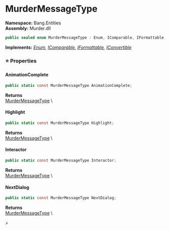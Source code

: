 # MurderMessageType

**Namespace:** Bang.Entities \
**Assembly:** Murder.dll

```csharp
public sealed enum MurderMessageType : Enum, IComparable, IFormattable, IConvertible
```

**Implements:** _[Enum](https://learn.microsoft.com/en-us/dotnet/api/System.Enum?view=net-7.0), [IComparable](https://learn.microsoft.com/en-us/dotnet/api/System.IComparable?view=net-7.0), [IFormattable](https://learn.microsoft.com/en-us/dotnet/api/System.IFormattable?view=net-7.0), [IConvertible](https://learn.microsoft.com/en-us/dotnet/api/System.IConvertible?view=net-7.0)_

### ⭐ Properties
#### AnimationComplete
```csharp
public static const MurderMessageType AnimationComplete;
```

**Returns** \
[MurderMessageType](/Bang/Entities/MurderMessageType.html) \
#### Highlight
```csharp
public static const MurderMessageType Highlight;
```

**Returns** \
[MurderMessageType](/Bang/Entities/MurderMessageType.html) \
#### Interactor
```csharp
public static const MurderMessageType Interactor;
```

**Returns** \
[MurderMessageType](/Bang/Entities/MurderMessageType.html) \
#### NextDialog
```csharp
public static const MurderMessageType NextDialog;
```

**Returns** \
[MurderMessageType](/Bang/Entities/MurderMessageType.html) \


⚡